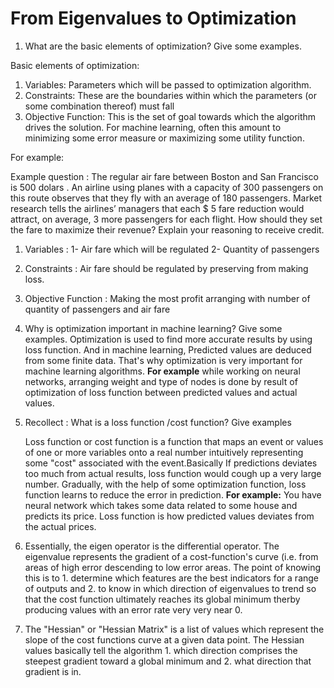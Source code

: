<h1>From Eigenvalues to Optimization</h1>

1. What are the basic elements of optimization? Give some examples.
  
  Basic elements of optimization:
  1. Variables: Parameters which will be passed to optimization algorithm.
  2. Constraints: These are the boundaries within which the parameters (or some combination thereof) must fall
  3. Objective Function: This is the set of goal towards which the algorithm drives the 
    solution. For machine learning, often this amount to minimizing some error measure or maximizing
    some utility function.

  For example:

  Example question : The regular air fare between Boston and San Francisco is 500 dolars . An
  airline using
  planes with a capacity of 300 passengers on this route observes that they fly with an average of
  180 passengers. Market research tells the airlines’ managers that each $ 5 fare reduction would
  attract, on average, 3 more passengers for each flight. How should they set the fare to maximize
  their revenue? Explain your reasoning to receive credit.

  1. Variables : 1- Air fare which will be regulated 2- Quantity of passengers
  2. Constraints : Air fare should be regulated by preserving from making loss.
  3. Objective Function : Making the most profit arranging with number of quantity of passengers and   air fare
  
2. Why is optimization important in machine learning? Give some examples. 
   Optimization is used to find more accurate results by using loss function. And in machine
   learning, Predicted values are deduced from some finite data. That's why optimization is very
   important for machine learning algorithms. **For example** while working on neural networks,
   arranging weight and type of nodes is done by result of optimization of
   loss function between predicted values and actual values. 


2. Recollect : What is a loss function /cost function? Give examples 

   Loss function or cost function is a function that maps an event or values of one or more
   variables onto a real number
   intuitively representing some "cost" associated with the event.Basically If predictions deviates
   too much from actual results, loss function would cough up a very large number. Gradually, with
   the help of some optimization function, loss function learns to reduce the error in prediction.
   **For example:** You have neural network which takes some data related to some house and predicts
   its price. Loss function is how predicted values deviates from the actual prices.


3. Essentially, the eigen operator is the differential operator. The eigenvalue represents the
   gradient of a cost-function's
   curve (i.e. from areas of high error descending to low error areas. The point of knowing this is
   to 1. determine which features are the best indicators for a range of outputs and 2. to know in
   which direction of eigenvalues to trend so that the cost function ultimately reaches its global
   minimum therby producing values with an error rate very very near 0.

4. The "Hessian" or "Hessian Matrix" is a list of values which represent the slope of the cost
   functions curve at a given
   data point. The Hessian values basically tell the algorithm 1. which direction comprises the
   steepest gradient toward a global minimum and 2. what direction that gradient is in.
